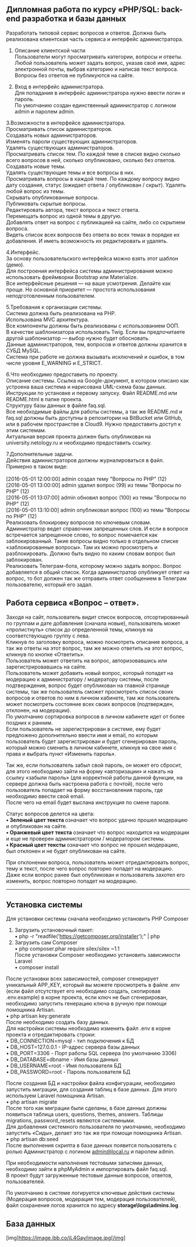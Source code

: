 
## Дипломная работа по курсу «PHP/SQL: back-end разработка и базы данных

Разработать типовой сервис вопросов и ответов. Должна быть реализована клиентская часть сервиса и интерфейс администратора.<br>

1. Описание клиентской части<br>
Пользователи могут просматривать категории, вопросы и ответы.<br>
Любой пользователь может задать вопрос, указав своё имя, адрес электронной почты, выбрав категорию и написав текст вопроса.<br>
Вопросы без ответов не публикуются на сайте.<br>

2. Вход в интерфейс администратора.<br>
Для попадания в интерфейс администратора нужно ввести логин и пароль.<br>
По умолчанию создан единственный администратор с логином admin и паролем admin.<br>

3.Возможности в интерфейсе администратора.<br>
Просматривать список администраторов.<br>
Создавать новых администраторов.<br>
Изменять пароли существующих администраторов.<br>
Удалять существующих администраторов.<br>
Просматривать список тем. По каждой теме в списке видно сколько всего вопросов в ней, сколько опубликовано, сколько без ответов.<br>
Создавать новые темы.<br>
Удалять существующие темы и все вопросы в них.<br>
Просматривать вопросы в каждой теме. По каждому вопросу видно дату создания, статус (ожидает ответа / опубликован / скрыт).
Удалять любой вопрос из темы.<br>
Скрывать опубликованные вопросы.<br>
Публиковать скрытые вопросы.<br>
Редактировать автора, текст вопроса и текст ответа.<br>
Перемещать вопрос из одной темы в другую.<br>
Добавлять ответ на вопрос с публикацией на сайте, либо со скрытием вопроса.<br>
Видеть список всех вопросов без ответа во всех темах в порядке их добавления. И иметь возможность их редактировать и удалять.<br>

4.Интерфейс.<br>
За основу пользовательского интерфейса можно взять этот шаблон (демо).<br>
Для построения интерфейса системы администрирования можно использовать фреймворки Bootstrap или Materialize.<br>
Все интерфейсные решения — на ваше усмотрения. Делайте как проще. Но основной приоритет — простота использования неподготовленным пользователем.<br>

5.Требования к организации системы.<br>
Система должна быть реализована на PHP.<br>
Использована MVC архитектура.<br>
Все компоненты должны быть реализованы с использованием ООП.<br>
В качестве шаблонизатора использовать Twig. Если вы предпочитаете другой шаблонизатор — выбор нужно будет обосновать.<br>
Данные администраторов, тем, вопросов и ответов должны хранится в СУБД MySQL.<br>
Система при работе не должна вызывать исключений и ошибок, в том числе уровня E_WARNING и E_STRICT.<br>

6.Что необходимо предоставить по проекту.<br>
Описание системы. Ссылка на Google-документ, в котором описано как устроена ваша система и нарисована UML-схема базы данных.<br>
Инструкции по установке и первому запуску. Файл README.md или README.html в папке проекта.<br>
Структуру базы данных в файле faq.sql.<br>
Все необходимые файлы для работы системы, а так же README.md и faq.sql должны быть доступны в репозитории на BitBucket или GitHub, или в рабочем пространстве в Cloud9. Нужно предоставить доступ к этим системам.<br>
Актуальная версия проекта должен быть опубликован на university.netology.ru и необходимо предоставить ссылку.<br>

7.Дополнительные задачи.<br>
Действия администраторов должны журналироваться в файл. Примерно в таком виде:<br><br>
[2016-05-01 12:00:00] admin создал тему "Вопросы по PHP" (12)<br>
[2016-05-01 13:00:00] admin удалил вопрос (99) из темы "Вопросы по PHP" (12)<br>
[2016-05-01 13:07:00] admin обновил вопрос (100) из темы "Вопросы по PHP" (12)<br>
[2016-05-01 13:10:00] admin опубликовал вопрос (100) из темы "Вопросы по PHP" (12)<br>
Реализовать блокировку вопросов по ключевым словам. Администратор ведет справочник запрещенных слов. И если в вопросе встречается запрещенное слово, то вопрос помечается как заблокированный. Такие вопросы видно только в отдельном списке «заблокированные вопросы». Там их можно просмотреть и разблокировать. Должно быть видно по каким словам вопрос был заблокирован.<br>
Реализовать Телеграм-бота, которому можно задать вопрос. Вопрос добавляется в общий список. Когда администратор опубликует ответ на вопрос, то бот должен так же отправить ответ сообщением в Телеграм пользователю, который его задал.<br>

## Работа сервиса «Вопрос – ответ».
Заходя на сайт, пользователь видит список вопросов, отсортированный по группам и дате добавления (сначала новые), пользователь может «пролистнуть» список до определенной темы, кликнув на соответствующую группу с лева.<br>
Кликнув по заголовку вопроса, можно посмотреть описание вопроса, а так же ответы на этот вопрос, там же можно ответить на этот вопрос, кликнув по кнопке «Ответить».<br>
Пользователь может ответить на вопрос, авторизовавшись или зарегистрировавшись на сайте.<br>
Пользователь может добавить новый вопрос, который попадет на модерацию к администратору / модератору системы, после подтверждения, вопрос будет опубликован на главной странице системы, так же пользователь сможет просмотреть список своих вопросов и ответов по ним в личном кабинете, там же пользователь может посмотреть состояние всех своих вопросов (подтвержден, отклонен, на модерации).<br>
По умолчанию сортировка вопросов в личном кабинете идет от более поздних к ранним.<br>
Если пользователь не зарегистрирован в системе, ему будет предложено дополнительно ввести имя и email, по которым пользователь будет зарегистрирован и будет сгенерирован пароль, который можно сменить в личном кабинете, кликнув на свое имя с права и выбрать пункт «Изменить пароль».

Так же, если пользователь забыл свой пароль, он может его сбросит, для этого необходимо зайти на форму «авторизации» и нажать на ссылку «забыли пароль» (для корректной работы данной функции, на сервере должна быть настроена работа с почтой), после чего пользователь попадает на форму восстановления пароль, где необходимо ввести свой email. <br>
После чего на email будет выслана инструкция по смене пароля.


Статус вопросов делется на цвета:<br>
<strong>• Зеленый цвет текста </strong> означает что вопрос удачно прошел модерацию и опубликован на сайте.<br>
<strong>• Оранжевый цвет текста </strong> означает что вопрос находится на модерации и еще не проверен администратором / модератором системы.<br>
<strong>• Красный цвет тексты </strong> означает что вопрос не прошел модерацию, был отклонен и не будет опубликован на сайте.<br>

При отклонении вопроса, пользователь может отредактировать вопрос, тему и текст, после чего вопрос повторно попадет на модерацию.<br>
Даже если вопрос ранее был опубликован и пользователь захотел его изменить, вопрос повторно попадет на модерацию.


----------


## Установка системы
Для установки системы сначала необходимо установить PHP Composer<br>
1)	Загрузить установочный пакет:<br>
•	php -r "readfile('https://getcomposer.org/installer');" | php
2)	Загрузить сам Composer<br>
•	php composer.phar require silex/silex ~1.1<br>
После установки Composer необходимо установить зависимости Laravel<br>
•	composer install

После установки всех зависимостей, composer сгенерирует уникальный APP_KEY, который вы можете просмотреть в файле .env (если файл отсутствует его необходимо создать, скопировав .env.example) в корне проекта, если ключ не был сгенерирован, необходимо запустить генерацию ключа в ручную при помощи помощника Artisan.<br>
•	php artisan key:generate <br>
После необходимо создать базу данных. <br>
Для настройки системы необходимо изменить файл .env в корне проекта и отредактировать строки:<br>
•	DB_CONNECTION=mysql    -   тип подключения к БД<br>
•	DB_HOST=127.0.0.1   -   IP-адрес сервера базы данных<br>
•	DB_PORT=3306   -   Порт работы SQL сервера (по умолчанию 3306)<br>
•	DB_DATABASE=dbname    -   Имя базы данных<br>
•	DB_USERNAME=root   -   Имя пользователя БД<br>
•	DB_PASSWORD=root   -   Пароль пользователя БД<br>

После создания БД и настройки файла конфигурации, необходимо запустить миграции, для создания таблиц в базе данных. Для этого используем Laravel помощника Artisan.<br>
•	php artisan migrate <br>
После того как миграции были сделаны, в базе данных должны появиться таблица users, questions, themes, answers. Таблицы migrations, password_resets являются системными.<br>
Для добавления системного пользователя по умолчанию, необходимо запустить «Сиды», делает это так же при помощи помощника Artisan.<br>
•	php artisan db:seed <br>
После выполнения скрипта в базе данных появится пользователь с ролью Администратор с логином admin@local.ru и паролем admin.<br>

При необходимости наполнения тестовыми записями данных, необходимо зайти в phpMyAdmin и импортировать файл faq.sql.<br>
В проект будут загруженные тестовые данные вопросов, ответов, пользователей.

По умолчанию в системе логируется ключевые действия системы (Модерация вопросов, модерация тем, модерация пользователей), файл сохранения логов хранится по адресу <strong>storage\logs\admins.log</strong> .

## База данных
[img]https://image.ibb.co/jL4Gay/image.jpg[/img]
